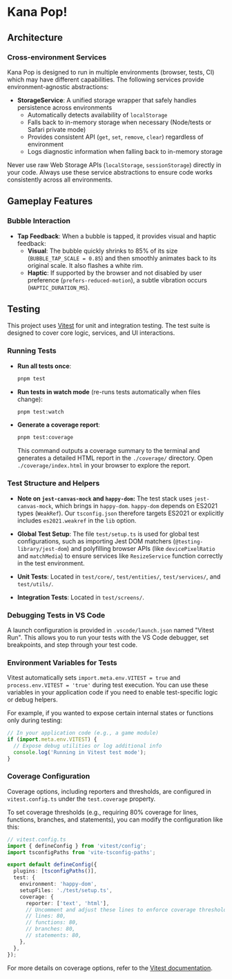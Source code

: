 # Kana Pop!

<!-- Project description will go here -->

## Architecture

### Cross-environment Services

Kana Pop is designed to run in multiple environments (browser, tests, CI) which may have different capabilities. The following services provide environment-agnostic abstractions:

- **StorageService**: A unified storage wrapper that safely handles persistence across environments
  - Automatically detects availability of `localStorage`
  - Falls back to in-memory storage when necessary (Node/tests or Safari private mode)
  - Provides consistent API (`get`, `set`, `remove`, `clear`) regardless of environment
  - Logs diagnostic information when falling back to in-memory storage

Never use raw Web Storage APIs (`localStorage`, `sessionStorage`) directly in your code. Always use these service abstractions to ensure code works consistently across all environments.

## Gameplay Features

### Bubble Interaction

- **Tap Feedback**: When a bubble is tapped, it provides visual and haptic feedback:
  - **Visual**: The bubble quickly shrinks to 85% of its size (`BUBBLE_TAP_SCALE = 0.85`) and then smoothly animates back to its original scale. It also flashes a white rim.
  - **Haptic**: If supported by the browser and not disabled by user preference (`prefers-reduced-motion`), a subtle vibration occurs (`HAPTIC_DURATION_MS`).

## Testing

This project uses [Vitest](https://vitest.dev/) for unit and integration testing. The test suite is designed to cover core logic, services, and UI interactions.

### Running Tests

- **Run all tests once**:
  ```bash
  pnpm test
  ```
- **Run tests in watch mode** (re-runs tests automatically when files change):
  ```bash
  pnpm test:watch
  ```
- **Generate a coverage report**:
  ```bash
  pnpm test:coverage
  ```
  This command outputs a coverage summary to the terminal and generates a detailed HTML report in the `./coverage/` directory. Open `./coverage/index.html` in your browser to explore the report.

### Test Structure and Helpers

- **Note on `jest-canvas-mock` and `happy-dom`:**
  The test stack uses `jest-canvas-mock`, which brings in `happy-dom`.
  `happy-dom` depends on ES2021 types (`WeakRef`).
  Our `tsconfig.json` therefore targets ES2021 or explicitly includes `es2021.weakref` in the `lib` option.

- **Global Test Setup**: The file `test/setup.ts` is used for global test configurations, such as importing Jest DOM matchers (`@testing-library/jest-dom`) and polyfilling browser APIs (like `devicePixelRatio` and `matchMedia`) to ensure services like `ResizeService` function correctly in the test environment.
- **Unit Tests**: Located in `test/core/`, `test/entities/`, `test/services/`, and `test/utils/`.
- **Integration Tests**: Located in `test/screens/`.

### Debugging Tests in VS Code

A launch configuration is provided in `.vscode/launch.json` named "Vitest Run". This allows you to run your tests with the VS Code debugger, set breakpoints, and step through your test code.

### Environment Variables for Tests

Vitest automatically sets `import.meta.env.VITEST = true` and `process.env.VITEST = 'true'` during test execution. You can use these variables in your application code if you need to enable test-specific logic or debug helpers.

For example, if you wanted to expose certain internal states or functions only during testing:

```javascript
// In your application code (e.g., a game module)
if (import.meta.env.VITEST) {
  // Expose debug utilities or log additional info
  console.log('Running in Vitest test mode');
}
```

### Coverage Configuration

Coverage options, including reporters and thresholds, are configured in `vitest.config.ts` under the `test.coverage` property.

To set coverage thresholds (e.g., requiring 80% coverage for lines, functions, branches, and statements), you can modify the configuration like this:

```typescript
// vitest.config.ts
import { defineConfig } from 'vitest/config';
import tsconfigPaths from 'vite-tsconfig-paths';

export default defineConfig({
  plugins: [tsconfigPaths()],
  test: {
    environment: 'happy-dom',
    setupFiles: './test/setup.ts',
    coverage: {
      reporter: ['text', 'html'],
      // Uncomment and adjust these lines to enforce coverage thresholds
      // lines: 80,
      // functions: 80,
      // branches: 80,
      // statements: 80,
    },
  },
});
```

For more details on coverage options, refer to the [Vitest documentation](https://vitest.dev/guide/coverage.html).
